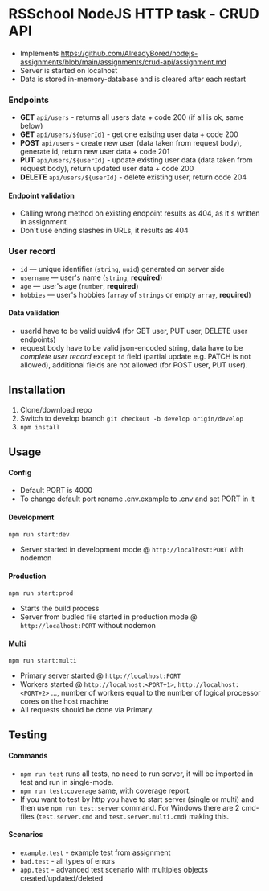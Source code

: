 # RSSchool NodeJS HTTP task - CRUD API

* Implements https://github.com/AlreadyBored/nodejs-assignments/blob/main/assignments/crud-api/assignment.md
* Server is started on localhost
* Data is stored in-memory-database and is cleared after each restart

### Endpoints
- **GET** `api/users` - returns all users data + code 200 (if all is ok, same below)
- **GET** `api/users/${userId}` - get one existing user data + code 200
- **POST** `api/users` - create new user (data taken from request body), generate id, return new user data + code 201
- **PUT** `api/users/${userId}` - update existing user data (data taken from request body), return updated user data + code 200
- **DELETE** `api/users/${userId}` - delete existing user, return code 204

#### Endpoint validation
- Calling wrong method on existing endpoint results as 404, as it's written in assignment
- Don't use ending slashes in URLs, it results as 404

### User record
- `id` — unique identifier (`string`, `uuid`) generated on server side
- `username` — user's name (`string`, **required**)
- `age` — user's age (`number`, **required**)
- `hobbies` — user's hobbies (`array` of `strings` or empty `array`, **required**)

#### Data validation
- userId have to be valid uuidv4 (for GET user, PUT user, DELETE user endpoints)
- request body have to be valid json-encoded string, data have to be _complete user record_ except `id` field (partial update e.g. PATCH is not allowed), additional fields are not allowed (for POST user, PUT user).

## Installation
1. Clone/download repo
2. Switch to develop branch `git checkout -b develop origin/develop`
3. `npm install`

## Usage

#### Config
* Default PORT is 4000
* To change default port rename .env.example to .env and set PORT in it

#### Development
`npm run start:dev`

* Server started in development mode @ `http://localhost:PORT` with nodemon

#### Production

`npm run start:prod`

* Starts the build process
* Server from budled file started in production mode @ `http://localhost:PORT` without nodemon

#### Multi

`npm run start:multi`

* Primary server started @ `http://localhost:PORT`
* Workers started @ `http://localhost:<PORT+1>`, `http://localhost:<PORT+2>` ..., number of workers equal to the number of logical processor cores on the host machine
* All requests should be done via Primary.

## Testing

#### Commands

* `npm run test` runs all tests, no need to run server, it will be imported in test and run in single-mode.
* `npm run test:coverage` same, with coverage report.
* If you want to test by http you have to start server (single or multi) and then use `npm run test:server` command. For Windows there are 2 cmd-files (`test.server.cmd` and `test.server.multi.cmd`) making this.

#### Scenarios
* `example.test` - example test from assignment
* `bad.test` - all types of errors
* `app.test` - advanced test scenario with multiples objects created/updated/deleted
